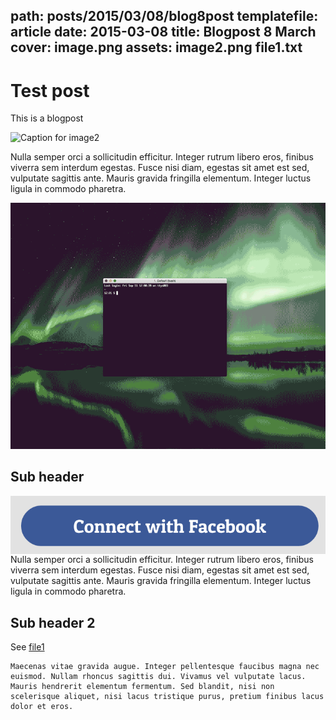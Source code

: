 path: posts/2015/03/08/blog8post
templatefile: article
date: 2015-03-08
title: Blogpost 8 March
cover: image.png
assets: image2.png file1.txt
---

# Test post
This is a blogpost

![Caption for image2](image2.png)

Nulla semper orci a sollicitudin efficitur. Integer rutrum libero eros, finibus viverra sem interdum egestas. Fusce nisi diam, egestas sit amet est sed, vulputate sagittis ante. Mauris gravida fringilla elementum. Integer luctus ligula in commodo pharetra.

![Animation](itermocil.gif)

## Sub header

<img src="image.png" class="side" align="right" /> Nulla semper orci a sollicitudin efficitur. Integer rutrum libero eros, finibus viverra sem interdum egestas. Fusce nisi diam, egestas sit amet est sed, vulputate sagittis ante. Mauris gravida fringilla elementum. Integer luctus ligula in commodo pharetra.

## Sub header 2

See [file1](file1.txt)

```
Maecenas vitae gravida augue. Integer pellentesque faucibus magna nec euismod. Nullam rhoncus sagittis dui. Vivamus vel vulputate lacus. Mauris hendrerit elementum fermentum. Sed blandit, nisi non scelerisque aliquet, nisi lacus tristique purus, pretium finibus lacus dolor et eros.
```

